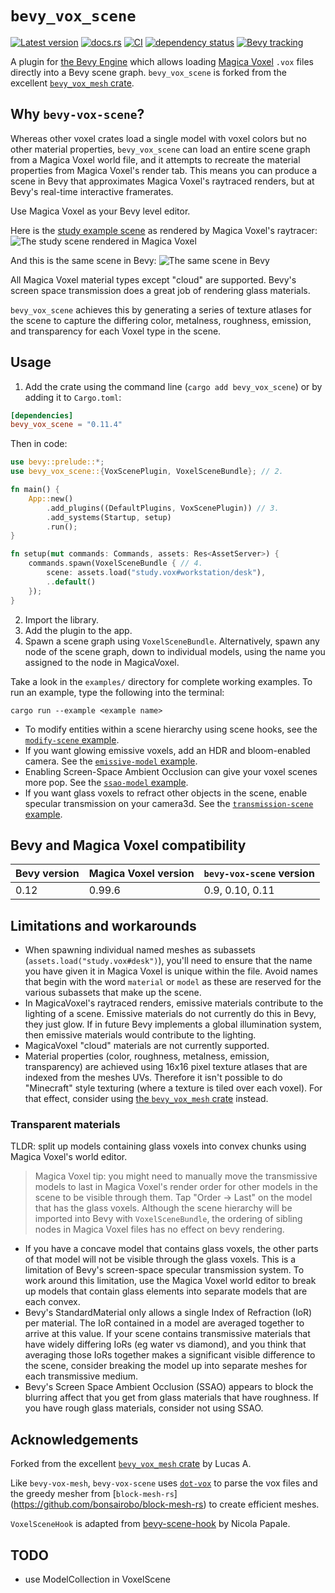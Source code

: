 <h1>
<code>bevy_vox_scene</code>
</h1>

[![Latest version](https://img.shields.io/crates/v/bevy_vox_scene.svg)](https://crates.io/crates/bevy_vox_scene)
[![docs.rs](https://docs.rs/bevy_vox_scene/badge.svg)](https://docs.rs/bevy_vox_scene)
[![CI](https://github.com/Utsira/bevy_vox_scene/actions/workflows/ci.yml/badge.svg)](https://github.com/Utsira/bevy_vox_scene/actions/workflows/ci.yml)
[![dependency status](https://deps.rs/crate/bevy_vox_scene/0.11.0/status.svg)](https://deps.rs/crate/bevy_vox_scene/0.11.0)
[![Bevy tracking](https://img.shields.io/badge/Bevy%20tracking-released%20version-lightblue)](https://bevyengine.org/learn/book/plugin-development/#main-branch-tracking)

A plugin for [the Bevy Engine](https://bevyengine.org) which allows loading [Magica Voxel](https://ephtracy.github.io) `.vox` files directly into a Bevy scene graph.
`bevy_vox_scene` is forked from the excellent [`bevy_vox_mesh` crate](https://crates.io/crates/bevy_vox_mesh).

## Why `bevy-vox-scene`?

Whereas other voxel crates load a single model with voxel colors but no other material properties, `bevy_vox_scene` can load an entire scene graph from a Magica Voxel world file, and it attempts to recreate the material properties from Magica Voxel's render tab. This means you can produce a scene in Bevy that approximates Magica Voxel's raytraced renders, but at Bevy's real-time interactive framerates.

Use Magica Voxel as your Bevy level editor.

Here is the [study example scene](examples/transmission-scene.rs) as rendered by Magica Voxel's raytracer:
![The study scene rendered in Magica Voxel](assets/studyMV.jpg)

And this is the same scene in Bevy:
![The same scene in Bevy](assets/study-bevy.jpg)

All Magica Voxel material types except "cloud" are supported. Bevy's screen space transmission does a great job of rendering glass materials. 

`bevy_vox_scene` achieves this by generating a series of texture atlases for the scene to capture the differing color, metalness, roughness, emission, and transparency for each Voxel type in the scene.

## Usage

1. Add the crate using the command line (`cargo add bevy_vox_scene`) or by adding it to `Cargo.toml`:

```toml
[dependencies]
bevy_vox_scene = "0.11.4"
```

   Then in code:

```rust no_run
use bevy::prelude::*;
use bevy_vox_scene::{VoxScenePlugin, VoxelSceneBundle}; // 2.

fn main() {
    App::new()
        .add_plugins((DefaultPlugins, VoxScenePlugin)) // 3.
        .add_systems(Startup, setup)
        .run();
}

fn setup(mut commands: Commands, assets: Res<AssetServer>) {
    commands.spawn(VoxelSceneBundle { // 4.
        scene: assets.load("study.vox#workstation/desk"),
        ..default()
    });
}
```

2. Import the library.
3. Add the plugin to the app.
4. Spawn a scene graph using `VoxelSceneBundle`. Alternatively, spawn any node of the scene graph, down to individual models, using the name you assigned to the node in MagicaVoxel.

Take a look in the `examples/` directory for complete working examples. To run an example, type the following into the terminal:
```ignore
cargo run --example <example name>
```

- To modify entities within a scene hierarchy using scene hooks, see the [`modify-scene` example](/examples/modify-scene.rs).
- If you want glowing emissive voxels, add an HDR and bloom-enabled camera. See the [`emissive-model` example](/examples/emissive-model.rs).
- Enabling Screen-Space Ambient Occlusion can give your voxel scenes more pop. See the [`ssao-model` example](/examples/ssao-model.rs).
- If you want glass voxels to refract other objects in the scene, enable specular transmission on your camera3d. See the [`transmission-scene` example](/examples/transmission-scene.rs).

## Bevy and Magica Voxel compatibility

| Bevy version | Magica Voxel version | `bevy-vox-scene` version | 
| ------------ | -------------- | --- |
| 0.12         | 0.99.6               | 0.9, 0.10, 0.11       | 

## Limitations and workarounds

- When spawning individual named meshes as subassets (`assets.load("study.vox#desk")`), you'll need to ensure that the name you have given it in Magica Voxel is unique within the file. Avoid names that begin with the word `material` or `model` as these are reserved for the various subassets that make up the scene.
- In MagicaVoxel's raytraced renders, emissive materials contribute to the lighting of a scene. Emissive materials do not currently do this in Bevy, they just glow. If in future Bevy implements a global illumination system, then emissive materials would contribute to the lighting.
- MagicaVoxel "cloud" materials are not currently supported.
- Material properties (color, roughness, metalness, emission, transparency) are achieved using 16x16 pixel texture atlases that are indexed from the meshes UVs. Therefore it isn't possible to do "Minecraft" style texturing (where a texture is tiled over each voxel). For that effect, consider using [the `bevy_vox_mesh` crate](https://crates.io/crates/bevy_vox_mesh) instead.

### Transparent materials

TLDR: split up models containing glass voxels into convex chunks using Magica Voxel's world editor.

> Magica Voxel tip: you might need to manually move the transmissive models to last in Magica Voxel's render order for other models in the scene to be visible through them. Tap "Order -> Last" on the model that has the glass voxels. Although the scene hierarchy will be imported into Bevy with `VoxelSceneBundle`, the ordering of sibling nodes in Magica Voxel files has no effect on bevy rendering.

- If you have a concave model that contains glass voxels, the other parts of that model will not be visible through the glass voxels. This is a limitation of Bevy's screen-space specular transmission system. To work around this limitation, use the Magica Voxel world editor to break up models that contain glass elements into separate models that are each convex.
- Bevy's StandardMaterial only allows a single Index of Refraction (IoR) per material. The IoR contained in a model are averaged together to arrive at this value. If your scene contains transmissive materials that have widely differing IoRs (eg water vs diamond), and you think that averaging those IoRs together makes a significant visible difference to the scene, consider breaking the model up into separate meshes for each transmissive medium.
- Bevy's Screen Space Ambient Occlusion (SSAO) appears to block the blurring affect that you get from glass materials that have roughness. If you have rough glass materials, consider not using SSAO.

## Acknowledgements

Forked from the excellent [`bevy_vox_mesh` crate](https://crates.io/crates/bevy_vox_mesh) by Lucas A.

Like `bevy-vox-mesh`, `bevy-vox-scene` uses [`dot-vox`](https://github.com/dust-engine/dot_vox) to parse the vox files and the greedy mesher from [`block-mesh-rs`] (https://github.com/bonsairobo/block-mesh-rs) to create efficient meshes.

`VoxelSceneHook` is adapted from [bevy-scene-hook](https://github.com/nicopap/bevy-scene-hook) by Nicola Papale.

## TODO
- use ModelCollection in VoxelScene
